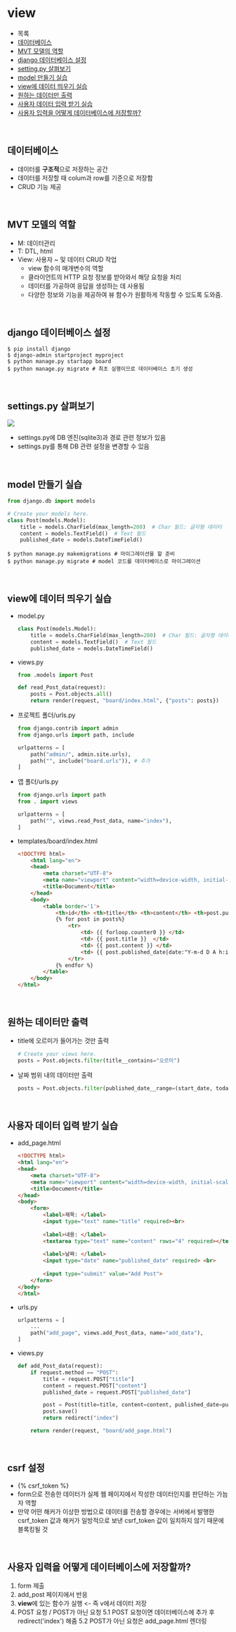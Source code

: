 # view
- 목록
- [데이터베이스](#데이터베이스)
- [MVT 모델의 역할](#mvt-모델의-역할)
- [django 데이터베이스 설정](#django-데이터베이스-설정)
- [setting.py 살펴보기](#settingspy-살펴보기)
- [model 만들기 실습](#model-만들기-실습)
- [view에 데이터 띄우기 실습](#view에-데이터-띄우기-실습)
- [원하는 데이터만 출력](#원하는-데이터만-출력)
- [사용자 데이터 입력 받기 실습](#사용자-데이터-입력-받기-실습)
- [사용자 입력을 어떻게 데이터베이스에 저장할까?](#사용자-입력을-어떻게-데이터베이스에-저장할까)

<br>

## 데이터베이스
- 데이터를 **구조적**으로 저장하는 공간
- 데이터를 저장할 때 colum과 row를 기준으로 저장함
- CRUD 기능 제공

<br>

## MVT 모델의 역할
- M: 데이터관리
- T: DTL, html
- View: 사용자 ~ 및 데이터 CRUD 작업
    - view 함수의 매개변수의 역할
    - 클라이언트의 HTTP 요청 정보를 받아와서 해당 요청을 처리
    - 데이터를 가공하여 응답을 생성하는 데 사용됨
    - 다양한 정보와 기능을 제공하여 뷰 함수가 원활하게 작동할 수 있도록 도와줌.

<br>

## django 데이터베이스 설정
```
$ pip install django 
$ django-admin startproject myproject 
$ python manage.py startapp board
$ python manage.py migrate # 최초 실행이므로 데이터베이스 초기 생성
```

<br>

## settings.py 살펴보기
![](https://velog.velcdn.com/images/superkingyj/post/9548eec6-1fe1-408e-92e3-b36dc74c4da9/image.png)
- settings.py에 DB 엔진(sqlite3)과 경로 관련 정보가 있음
- settings.py를 통해 DB 관련 설정을 변경할 수 있음

<br>

## model 만들기 실습
```python
from django.db import models

# Create your models here.
class Post(models.Model):
    title = models.CharField(max_length=200)  # Char 필드: 글자형 데이터
    content = models.TextField()  # Text 필드
    published_date = models.DateTimeField()
```
```
$ python manage.py makemigrations # 마이그레이션을 할 준비
$ python manage.py migrate # model 코드를 데이터베이스로 마이그레이션
```

<br>

## view에 데이터 띄우기 실습
- model.py
    ```python
    class Post(models.Model):
        title = models.CharField(max_length=200)  # Char 필드: 글자형 데이터
        content = models.TextField()  # Text 필드
        published_date = models.DateTimeField()

    ```
- views.py
    ```python
    from .models import Post

    def read_Post_data(request):
        posts = Post.objects.all()
        return render(request, "board/index.html", {"posts": posts})
    ```
- 프로젝트 폴더/urls.py
    ```python
    from django.contrib import admin
    from django.urls import path, include

    urlpatterns = [
        path("admin/", admin.site.urls),
        path("", include("board.urls")), # 추가
    ] 
    ```
- 앱 폴더/urls.py
    ```python
    from django.urls import path
    from . import views

    urlpatterns = [
        path("", views.read_Post_data, name="index"),
    ]
    ```
- templates/board/index.html
    ```html
    <!DOCTYPE html>
        <html lang="en">
        <head>
            <meta charset="UTF-8">
            <meta name="viewport" content="width=device-width, initial-scale=1.0">
            <title>Document</title>
        </head>
        <body>
            <table border='1'>
                <th>id</th> <th>title</th> <th>content</th> <th>post.published_date</th>
                {% for post in posts%}
                    <tr>
                        <td> {{ forloop.counter0 }} </td>
                        <td> {{ post.title }}  </td>
                        <td> {{ post.content }} </td>    
                        <td> {{ post.published_date|date:"Y-m-d D A h:i" }} </td>
                    </tr>
                {% endfor %}
            </table>
        </body>
    </html>
    ```

<br>

## 원하는 데이터만 출력
- title에 오르미가 들어가는 것만 출력
    ```python
    # Create your views here.
    posts = Post.objects.filter(title__contains="오르미")
    ```
- 날짜 범위 내의 데이터만 출력
    ```python
    posts = Post.objects.filter(published_date__range=(start_date, today))
    ```
<br>

## 사용자 데이터 입력 받기 실습
- add_page.html
    ```html
    <!DOCTYPE html>
    <html lang="en">
    <head>
        <meta charset="UTF-8">
        <meta name="viewport" content="width=device-width, initial-scale=1.0">
        <title>Document</title>
    </head>
    <body>
        <form>
            <label>제목: </label>
            <input type="text" name="title" required><br>
            
            <label>내용: </label>
            <textarea type="text" name="content" rows="4" required></textarea> <br>
            
            <label>날짜: </label>
            <input type="date" name="published_date" required> <br>
            
            <input type="submit" value="Add Post">
        </form>
    </body>
    </html>
    ```
- urls.py
    ```python
    urlpatterns = [
        ...
        path("add_page", views.add_Post_data, name="add_data"),
    ]
    ```
- views.py
    ```python
    def add_Post_data(request):
        if request.method == "POST":
            title = request.POST["title"]
            content = request.POST["content"]
            published_date = request.POST["published_date"]

            post = Post(title=title, content=content, published_date=published_date)
            post.save()
            return redirect("index")

        return render(request, "board/add_page.html")
    ```

<br>

## csrf 설정
- {% csrf_token %}
- form으로 전송한 데이터가 실제 웹 페이지에서 작성한 데이터인지를 판단하는 가늠자 역할
- 만약 어떤 해커가 이상한 방법으로 데이터를 전송할 경우에는 서버에서 발행한 csrf_token 값과 해커가 일방적으로 보낸 csrf_token 값이 일치하지 않기 때문에 블록킹될 것

<br>

## 사용자 입력을 어떻게 데이터베이스에 저장할까?
1. form 제출
2. add_post 페이지에서 반응
3. **view**에 있는 함수가 실행 <- 즉 v에서 데이터 저장
4. POST 요청 / POST가 아닌 요청
5.1 POST 요청이면 데이터베이스에 추가 후 redirect('index') 해줌
5.2 POST가 아닌 요청은 add_page.html 렌더링